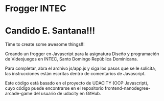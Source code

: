 # Frogger INTEC
# Candido E. Santana!!!

Time to create some awesome things!!! 

Creando un frogger en Javascript para la asignatura Diseño y programación de Videojuegos en INTEC, Santo Domingo República Dominicana.

Para completar, abra el archivo js/app.js y siga los pasos que se le solicita, las instrucciones están escritas dentro de comentarios de Javascript.

Este código está basado en el proyecto de UDACITY (OOP Javascript), cuyo código puede encontrarse en el repositorio frontend-nanodegree-arcade-game del usuario de udacity en GitHub.

